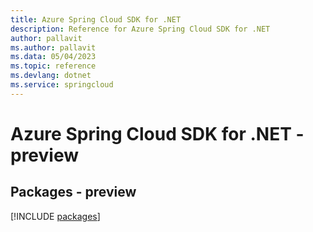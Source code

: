 ```yaml
---
title: Azure Spring Cloud SDK for .NET
description: Reference for Azure Spring Cloud SDK for .NET
author: pallavit
ms.author: pallavit
ms.data: 05/04/2023
ms.topic: reference
ms.devlang: dotnet
ms.service: springcloud
---
```

# Azure Spring Cloud SDK for .NET - preview
## Packages - preview
[!INCLUDE [packages](spring-cloud-index.md)]